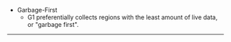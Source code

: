 * Garbage-First
    * G1 preferentially collects regions with the least amount of live data, or "garbage first".

---
